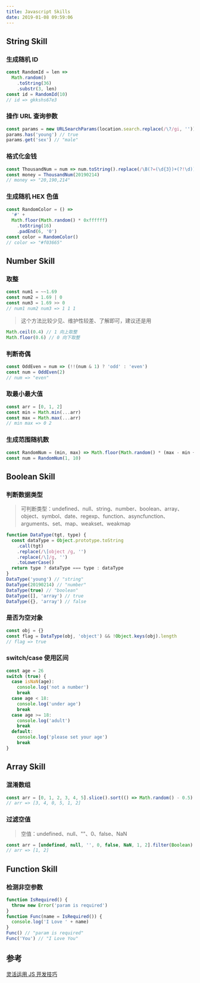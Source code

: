 ```yaml
---
title: Javascript Skills
date: 2019-01-08 09:59:06
---
```


## String Skill

### 生成随机 ID

```js
const RandomId = len =>
  Math.random()
    .toString(36)
    .substr(3, len)
const id = RandomId(10)
// id => gkkshs67e3
```

### 操作 URL 查询参数

```js
const params = new URLSearchParams(location.search.replace(/\?/gi, '')) // location.search = "?name=young&sex=male"
params.has('young') // true
params.get('sex') // "male"
```

### 格式化金钱

```js
const ThousandNum = num => num.toString().replace(/\B(?=(\d{3})+(?!\d))/g, ',')
const money = ThousandNum(20190214)
// money => "20,190,214"
```

### 生成随机 HEX 色值

```js
const RandomColor = () =>
  '#' +
  Math.floor(Math.random() * 0xffffff)
    .toString(16)
    .padEnd(6, '0')
const color = RandomColor()
// color => "#f03665"
```

## Number Skill

### 取整

```js
const num1 = ~~1.69
const num2 = 1.69 | 0
const num3 = 1.69 >> 0
// num1 num2 num3 => 1 1 1
```

> 这个方法比较少见、维护性较差、了解即可，建议还是用

```js
Math.ceil(0.4) // 1 向上取整
Math.floor(0.6) // 0 向下取整
```

### 判断奇偶

```js
const OddEven = num => (!!(num & 1) ? 'odd' : 'even')
const num = OddEven(2)
// num => "even"
```

### 取最小最大值

```js
const arr = [0, 1, 2]
const min = Math.min(...arr)
const max = Math.max(...arr)
// min max => 0 2
```

### 生成范围随机数

```js
const RandomNum = (min, max) => Math.floor(Math.random() * (max - min + 1)) + min
const num = RandomNum(1, 10)
```

## Boolean Skill

### 判断数据类型

> 可判断类型：undefined、null、string、number、boolean、array、object、symbol、date、regexp、function、asyncfunction、arguments、set、map、weakset、weakmap

```js
function DataType(tgt, type) {
  const dataType = Object.prototype.toString
    .call(tgt)
    .replace(/\[object /g, '')
    .replace(/\]/g, '')
    .toLowerCase()
  return type ? dataType === type : dataType
}
DataType('young') // "string"
DataType(20190214) // "number"
DataType(true) // "boolean"
DataType([], 'array') // true
DataType({}, 'array') // false
```

### 是否为空对象

```js
const obj = {}
const flag = DataType(obj, 'object') && !Object.keys(obj).length
// flag => true
```

### switch/case 使用区间

```js
const age = 26
switch (true) {
  case isNaN(age):
    console.log('not a number')
    break
  case age < 18:
    console.log('under age')
    break
  case age >= 18:
    console.log('adult')
    break
  default:
    console.log('please set your age')
    break
}
```

## Array Skill

### 混淆数组

```js
const arr = [0, 1, 2, 3, 4, 5].slice().sort(() => Math.random() - 0.5)
// arr => [3, 4, 0, 5, 1, 2]
```

### 过滤空值

> 空值：undefined、null、""、0、false、NaN

```js
const arr = [undefined, null, '', 0, false, NaN, 1, 2].filter(Boolean)
// arr => [1, 2]
```

## Function Skill

### 检测非空参数

```js
function IsRequired() {
  throw new Error('param is required')
}
function Func(name = IsRequired()) {
  console.log('I Love ' + name)
}
Func() // "param is required"
Func('You') // "I Love You"
```

## 参考

[灵活运用 JS 开发技巧](https://juejin.im/post/5cc7afdde51d456e671c7e48)
